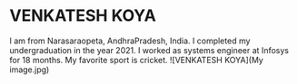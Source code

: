 # VENKATESH KOYA
I am from Narasaraopeta, AndhraPradesh, India.
I completed my undergraduation in the year 2021.
I worked as systems engineer at Infosys for 18 months.
My favorite sport is cricket.
![VENKATESH KOYA](My image.jpg)